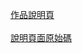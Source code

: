<a href="https://alfo0924.github.io/pythonProjectMMLTradesDescription/">作品說明頁</a>
<br>
<br>
<a href="https://github.com/alfo0924/pythonProjectMMLTradesDescription">說明頁面原始碼</a>
